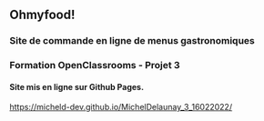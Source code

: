 ## Ohmyfood!

### Site de commande en ligne de menus gastronomiques

### Formation OpenClassrooms - Projet 3

#### Site mis en ligne sur Github Pages.

https://micheld-dev.github.io/MichelDelaunay_3_16022022/
